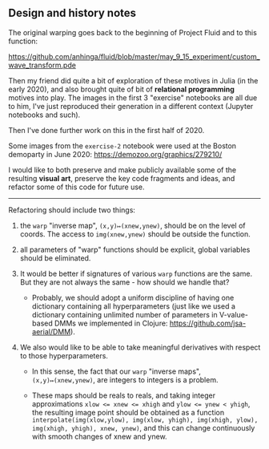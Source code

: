 ## Design and history notes

The original warping goes back to the beginning of Project Fluid and to this function:

https://github.com/anhinga/fluid/blob/master/may_9_15_experiment/custom_wave_transform.pde

Then my friend did quite a bit of exploration of these motives in Julia (in the early 2020), 
and also brought quite of bit of **relational programming** motives into play. The images
in the first 3 "exercise" notebooks are all due to him, I've just reproduced their generation in
a different context (Jupyter notebooks and such).

Then I've done further work on this in the first half of 2020.

Some images from the `exercise-2` notebook were used at the Boston demoparty in June 2020: https://demozoo.org/graphics/279210/

I would like to both preserve and make publicly available some of the resulting **visual art**,
preserve the key code fragments and ideas, and refactor some of this code for future use.

---

Refactoring should include two things:

1) the `warp` "inverse map", `(x,y)↦(xnew,ynew)`, should be on the level of coords. The access to `img(xnew,ynew)` should be outside the function.
2) all parameters of "warp" functions should be explicit, global variables should be eliminated.

3) It would be better if signatures of various `warp` functions are the same. But they are not always the same - how should we handle that?

   * Probably, we should adopt a uniform discipline of having one dictionary containing all hyperparameters (just like we used a dictionary containing
     unlimited number of parameters in V-value-based DMMs we implemented in Clojure: https://github.com/jsa-aerial/DMM).

4) We also would like to be able to take meaningful derivatives with respect to those hyperparameters. 

   * In this sense, the fact that our `warp` "inverse maps", `(x,y)↦(xnew,ynew)`, are integers to integers is a problem.

   * These maps should be reals to reals, and taking integer approximations `xlow <= xnew <= xhigh` and `ylow <= ynew < yhigh`,
     the resulting image point should be obtained as a function
     `interpolate(img(xlow,ylow), img(xlow, yhigh), img(xhigh, ylow), img(xhigh, yhigh), xnew, ynew)`, and this can change
     continuously with smooth changes of xnew and ynew.

